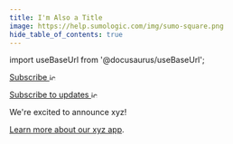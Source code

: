 ```yaml
---
title: I'm Also a Title
image: https://help.sumologic.com/img/sumo-square.png
hide_table_of_contents: true
---
```


import useBaseUrl from '@docusaurus/useBaseUrl';

<p><a href="https://help.sumologic.com/release-notes-service/rss.xml"><span className="rss1">Subscribe <img src={useBaseUrl('img/release-notes/rss-white.png')} alt="icon" width="12"/></span></a></p>

<p><a href="https://help.sumologic.com/release-notes-service/rss.xml"><span className="rss1">Subscribe to updates <img src={useBaseUrl('img/release-notes/rss-white.png')} alt="icon" width="12"/></span></a></p>

We're excited to announce xyz!

<!--CTA-->

[Learn more about our xyz app](/docs/integrations/saas-cloud/airtable).
